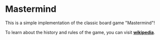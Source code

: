 # Mastermind

This is a simple implementation of the classic board game "Mastermind"!

To learn about the history and rules of the game, you can visit __[wikipedia](https://en.wikipedia.org/wiki/Mastermind_(board_game))__.
